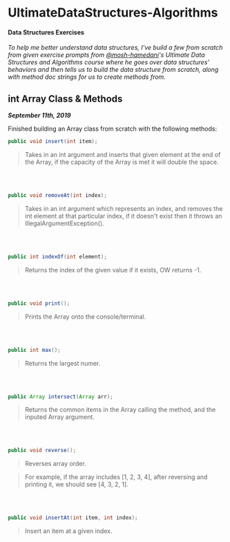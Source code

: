# UltimateDataStructures-Algorithms
#### Data Structures Exercises

<em> To help me better understand data structures, I've build a few from scratch from given exercise prompts from [@mosh-hamedani](https://github.com/mosh-hamedani)'s
Ultimate Data Structures and Algorithms course where he goes over data structures' behaviors and then tells us to build the
data structure from scratch, along with method doc strings for us to create methods from.</em> 

## int Array Class & Methods
***September 11th, 2019***

Finished building an Array class from scratch with the following methods: 

```java 
public void insert(int item);
```
 > Takes in an int argument and inserts that given element at the end of the Array, if the capacity of the Array is met it will double the space.
 <br>
 <br>
 
```java
public void removeAt(int index);
```
> Takes in an int argument which represents an index, and removes the int element at that particular index, if it doesn't exist then it throws an IllegalArgumentException().
<br>
<br>
 
```java
public int indexOf(int element);
```
> Returns the index of the given value if it exists, OW returns -1.
<br>
<br>

```java
public void print();
```
> Prints the Array onto the console/terminal.
<br>
<br>

```java
public int max();
```
> Returns the largest numer.
<br>
<br> 

```java
public Array intersect(Array arr);
```
> Returns the common items in the Array calling the method, and the inputed Array argument.
<br>
<br> 

```java
public void reverse();
```
> Reverses array order.

>For example, if the array includes [1, 2, 3, 4], after reversing and printing it, we should see [4, 3, 2, 1].
<br>
<br> 

```java
public void insertAt(int item, int index);
```
> Insert an item at a given index.
